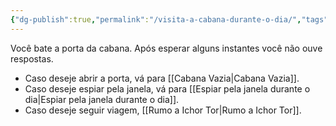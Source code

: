 ```yaml
---
{"dg-publish":true,"permalink":"/visita-a-cabana-durante-o-dia/","tags":["RPG/livro-jogo/Draegeni/story-points"],"created":"2024-12-06T15:51:38.186-05:00","updated":"2024-12-18T12:04:25.761-05:00"}
---
```



Você bate a porta da cabana. Após esperar alguns instantes você não ouve respostas.

- Caso deseje abrir a porta, vá para [[Cabana Vazia\|Cabana Vazia]].
- Caso deseje espiar pela janela, vá para [[Espiar pela janela durante o dia\|Espiar pela janela durante o dia]].
- Caso deseje seguir viagem, [[Rumo a Ichor Tor\|Rumo a Ichor Tor]].
